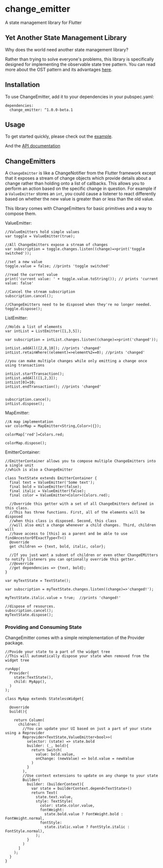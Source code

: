 # change_emitter
A state management library for Flutter

## Yet Another State Management Library
Why does the world need another state management library? 

Rather than trying to solve everyone's problems, this library is specifically designed for implementing the observable state tree pattern. You can read more about the OST pattern and its advantages [here](OST.md).

## Installation  
To use ChangeEmitter, add it to your dependencies in your pubspec.yaml: 
```
dependencies:
  change_emitter: ^1.0.0-beta.1
``` 


## Usage 
To get started quickly, please check out the [example](https://github.com/jonaird/change_emitter/tree/master/example/lib). 
 
And the [API documentation](https://pub.dev/documentation/change_emitter/latest/change_emitter/change_emitter-library.html)

## ChangeEmitters
A `ChangeEmitter` is like a ChangeNotifier from the Flutter framework except that it exposes a stream of change objects which provide details about a change rather than holding onto a list of callbacks. This allows you to perform an action based on the specific change in question. For example if a `ValueEmitter` stores an `int`, you could cause a listener to react differently based on whether the new value is greater than or less than the old value.

This library comes with ChangeEmitters for basic primitives and a way to compose them.

ValueEmitter:  
```
//ValueEmitters hold simple values
var toggle = ValueEmitter(true);

//All ChangeEmitters expose a stream of changes
var subscription = toggle.changes.listen((change)=>print('toggle switched'));

//set a new value
toggle.value = false; //prints 'toggle switched'

//read the current value
print('current value: ' + toggle.value.toString()); // prints 'current value: false'

//Cancel the stream subscription
subscription.cancel();

//ChangeEmitters need to be disposed when they're no longer needed.
toggle.dispose(); 
```
  
ListEmitter:  
```
//Holds a list of elements  
var intList = ListEmitter([1,3,5]);  

var subscription = intList.changes.listen((change)=>print('changed'));

intList.addAll([2,8,10]); //prints 'changed'
intList.retainWhere((element)=>element%2==0); //prints 'changed'

//you can make multiple changes while only emitting a change once using transactions

intList.startTransaction();
intList.addAll([1,2,3]);
intList[0]=10;
intList.endTransaction(); //prints 'changed'


subscription.cance();
intList.dispose();  
```  
  
MapEmitter:  
```
//A map implementation
var colorMap = MapEmitter<String,Color>({});  

colorMap['red']=Colors.red;  
  
colorMap.dispose();
```  
  
EmitterContainer:  
```
//EmitterContainer allows you to compose multiple ChangeEmitters into a single unit
//which is also a ChangeEmitter 

class TextState extends EmitterContainer {
  final text = ValueEmitter('Some text');  
  final bold = ValueEmitter(false);  
  final italic = ValueEmitter(false);  
  final color = ValueEmitter<Color>(Colors.red);  
    
  //Override this getter with a set of all ChangeEmitters defined in this class.  
  //This has three functions. First, all of the elements will be disposed  
  //when this class is disposed. Second, this class 
  //will also emit a change whenever a child changes. Third, children will
  //have access to [this] as a parent and be able to use findAncestorOfExactType<T>()
  @override  
  get children => {text, bold, italic, color};  
  
  //If you just want a subset of children or even other ChangeEMitters to notify listeners you can optionally override this getter.   
  //@override  
  //get dependencies => {text, bold};  
}  
  
var myTextState = TextState();  
  
var subscription = myTextState.changes.listen((change)=>'changed!');  
  
myTestState.italic.value = true;  //prints 'changed!'
  
//dispose of resources. 
subscription.cancel();
myTextState.dispose();
```  
  
### Providing and Consuming State  
ChangeEmitter comes with a simple reimplementation of the Provider package.  
  
```
//Povide your state to a part of the widget tree
//This will automatically dispose your state when removed from the widget tree

runApp(  
  Provider(  
    state:TextState(),  
    child: MyApp(),  
  )  
);  
  
class MyApp extends StatelessWidget{

  @override
  build(){

    return Column(
      children:[
        //You can update your UI based on just a part of your state using a Reprovider  
        Reprovider<TextState,ValueEmitter<bool>>(  
          selector: (state) => state.bold  
          builder: (_, bold){  
            return Switch(  
              value: bold.value,  
              onChange: (newValue) => bold.value = newValue  
            )  
          }  
        ),  
        //Use context extensions to update on any change to your state  
        Builder(  
          builder: (builderContext){  
            var state = builderContext.depend<TextState>()
            return Text(  
              state.text.value,  
              style: TextStyle(  
                color: state.color.value,
                fontWeight:  
                  state.bold.value ? FontWeight.bold : FontWeight.normal,  
                fontStyle:  
                  state.italic.value ? FontStyle.italic : FontStyle.normal),  
              );  
          }  
        )  
      ]  
    );  
  }  
}  
```




